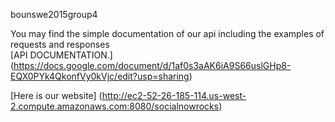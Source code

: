bounswe2015group4


You may find the simple documentation of our api including the examples of requests and responses <br>
[API DOCUMENTATION.] (https://docs.google.com/document/d/1af0s3aAK6iA9S66uslGHp8-EQX0PYk4QkonfVy0kVjc/edit?usp=sharing)

[Here is our website] (http://ec2-52-26-185-114.us-west-2.compute.amazonaws.com:8080/socialnowrocks)
